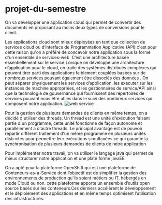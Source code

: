 # projet-du-semestre
On va développer une application cloud qui permet de convertir des documents  en proposant au moins deux types de conversions pour le client.


Les applications cloud sont mieux déployées en tant que collection de services cloud ou d’Interface de Programmation Applicative (API) c'est pour cette raison qu'on a préféré de concevoir notre application sous la forme d'un ensemble de services-web. C’est une architecture basée essentiellement sur le service.Lorsque on développe une architecture d’application pour le cloud, on traite des systèmes distribués complexes qui peuvent tirer parti des applications faiblement couplées basées sur de nombreux services pouvant également être dissociés des données . On peut séparer physiquement les services d’application, les exécuter sur les instances de machine appropriées, et les gestionnaires de service/API ainsi que la technologie de gouvernance qui fournissent des répertoires de services pouvant nous être utiles dans le suivi des nombreux services qui composent notre application.
![web service](https://user-images.githubusercontent.com/44167156/49147375-ce381200-f304-11e8-8bc6-9ff0b6ef11dc.jpg)

 
Pour la gestion de plusieurs demandes de clients en même temps, on a décidé d'utiliser des threads. 
Un thread est une unité d'exécution faisant partie d'un programme, cette unité fonctionne de façon autonome et parallèlement a d'autre threads. Le principal avantage est de pouvoir répartir différent traitement d'un même programme en plusieurs unités distinctes pour permettre leur exécutions simultanées ce qui garantie la synchronisation de plusieurs demandes de clients de notre application


Pour implémenter notre travail, on va utiliser le langage java qui permet de mieux structurer notre application et une plate forme javaEE

On a opté pour la plateforme OpenShift qui est une plateforme de Conteneurs-as-a-Service dont l’objectif est de simplifier la gestion des environnements de production qu’ils soient métiers ou IT, hébergés en mode Cloud ou non. cette plateforme apporte un ensemble d’outils open source basés sur les conteneurs.Ces derniers accélèrent le développement et le déploiement des applications et en même temps optimisent l’utilisation des infrastructures.


